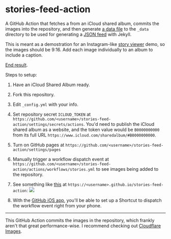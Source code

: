 # stories-feed-action

A GitHub Action that fetches a from an iCloud shared album, commits the images into the repository, and then generate [a data file](https://jekyllrb.com/docs/datafiles/) to the `_data` directory to be used for generating a [JSON feed](https://jsonfeed.org) with Jekyll.

This is meant as a demostration for an Instagram-like [story viewer](https://www.npmjs.com/package/story-view-element) demo, so the images should be 9:16. Add each image individually to an album to include a caption.

[End result](https://muan.github.io/stories-feed-action/).

Steps to setup:

1. Have an iCloud Shared Album ready.

2. Fork this repository.

3. Edit `_config.yml` with your info.

4. Set repository secret `ICLOUD_TOKEN` at `https://github.com/<username>/stories-feed-action/settings/secrets/actions`. You'd need to publish the iCloud shared album as a website, and the token value would be `B0000000000` from its full URL `https://www.icloud.com/sharedalbum/#B0000000000`.

5. Turn on GitHub pages at `https://github.com/<username>/stories-feed-action/settings/pages`

6. Manually trigger a workflow dispatch event at `https://github.com/<username>/stories-feed-action/actions/workflows/stories.yml` to see images being added to the repository.

7. See something like [this](https://muan.github.io/stories-feed-action/) at `https://<username>.github.io/stories-feed-action`:
  ![](https://user-images.githubusercontent.com/1153134/182153258-4f7e7cb5-5b80-48d9-96c8-3491075d9232.gif)

8. With the [GitHub iOS app](https://github.com/mobile), you'll be able to set up a Shortcut to dispatch the workflow event right from your phone.

---

This GitHub Action commits the images in the repository, which frankly aren't that great performance-wise. I recommend checking out [Cloudflare Images](https://www.cloudflare.com/products/cloudflare-images/).
